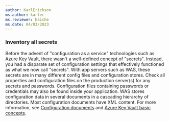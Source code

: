 ```yaml
---
author: KarlErickson
ms.author: karler
ms.reviewer: haiche
ms.date: 04/03/2023
---
```


### Inventory all secrets

Before the advent of "configuration as a service" technologies such as Azure Key Vault, there wasn't a well-defined concept of "secrets". Instead, you had a disparate set of configuration settings that effectively functioned as what we now call "secrets". With app servers such as WAS, these secrets are in many different config files and configuration stores. Check all properties and configuration files on the production server(s) for any secrets and passwords. Configuration files containing passwords or credentials may also be found inside your application. WAS stores configuration data in several documents in a cascading hierarchy of directories. Most configuration documents have XML content. For more information, see [Configuration documents](https://www.ibm.com/docs/en/was/9.0.5?topic=files-configuration-documents) and [Azure Key Vault basic concepts](/azure/key-vault/basic-concepts).
